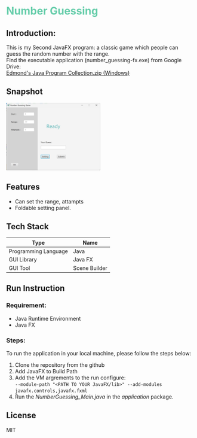 # <font color=mediumaquamarine>Number Guessing </font>
## Introduction:
This is my Second JavaFX program: a classic game which people can guess the random number with the range.   
Find the executable application (number_guessing-fx.exe) from Google Drive:  
[Edmond's Java Program Collection.zip (Windows)](https://drive.google.com/file/d/1ve7sEscvtVldRKZU-B3VhaQdORteksQk/view?usp=drive_link)

## Snapshot
<img src="screenshot/ui-1.png" width="600" style="max-width: 50%"> 

## Features
- Can set the range, attampts
- Foldable setting panel.

## Tech Stack 
| Type | Name |
| ----------- | ----------- 
| Programming Language | Java |
| GUI Library | Java FX |
| GUI Tool | Scene Builder|

## Run Instruction
### Requirement:
- Java Runtime Environment
- Java FX
### Steps:   
To run the application in your local machine, please follow the steps below:
1. Clone the repository from the github  
2. Add JavaFX to Build Path
3. Add the VM argrements to the run configure:  
`--module-path "<PATH TO YOUR JavaFX/lib>" --add-modules javafx.controls,javafx.fxml`
4. Run the *NumberGuessing_Main.java* in the *application* package.

## License
MIT